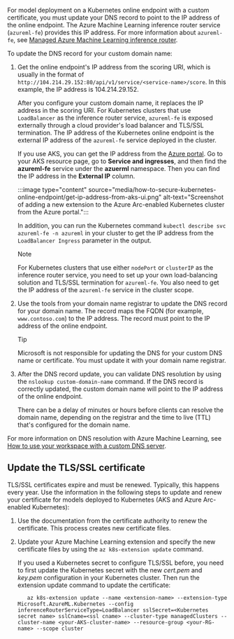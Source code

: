 For model deployment on a Kubernetes online endpoint with a custom certificate, you must update your DNS record to point to the IP address of the online endpoint. The Azure Machine Learning inference router service (`azureml-fe`) provides this IP address. For more information about `azureml-fe`, see [Managed Azure Machine Learning inference router](how-to-kubernetes-inference-routing-azureml-fe.md).

To update the DNS record for your custom domain name:

1. Get the online endpoint's IP address from the scoring URI, which is usually in the format of `http://104.214.29.152:80/api/v1/service/<service-name>/score`. In this example, the IP address is 104.214.29.152.
   
   After you configure your custom domain name, it replaces the IP address in the scoring URI. For Kubernetes clusters that use `LoadBalancer` as the inference router service, `azureml-fe` is exposed externally through a cloud provider's load balancer and TLS/SSL termination. The IP address of the Kubernetes online endpoint is the external IP address of the `azureml-fe` service deployed in the cluster. 

   If you use AKS, you can get the IP address from the [Azure portal](https://portal.azure.com/#home). Go to your AKS resource page, go to **Service and ingresses**, and then find the **azureml-fe** service under the **azuerml** namespace. Then you can find the IP address in the **External IP** column.
    
   :::image type="content" source="media/how-to-secure-kubernetes-online-endpoint/get-ip-address-from-aks-ui.png" alt-text="Screenshot of adding a new extension to the Azure Arc-enabled Kubernetes cluster from the Azure portal.":::

   In addition, you can run the Kubernetes command `kubectl describe svc azureml-fe -n azureml` in your cluster to get the IP address from the `LoadBalancer Ingress` parameter in the output.

   > [!NOTE]
   > For Kubernetes clusters that use either `nodePort` or `clusterIP` as the inference router service, you need to set up your own load-balancing solution and TLS/SSL termination for `azureml-fe`. You also need to get the IP address of the `azureml-fe` service in the cluster scope.

1. Use the tools from your domain name registrar to update the DNS record for your domain name. The record maps the FQDN (for example, `www.contoso.com`) to the IP address. The record must point to the IP address of the online endpoint.

   > [!TIP]
   > Microsoft is not responsible for updating the DNS for your custom DNS name or certificate. You must update it with your domain name registrar.

1. After the DNS record update, you can validate DNS resolution by using the `nslookup custom-domain-name` command. If the DNS record is correctly updated, the custom domain name will point to the IP address of the online endpoint.

   There can be a delay of minutes or hours before clients can resolve the domain name, depending on the registrar and the time to live (TTL) that's configured for the domain name.

For more information on DNS resolution with Azure Machine Learning, see [How to use your workspace with a custom DNS server](how-to-custom-dns.md).

## Update the TLS/SSL certificate

TLS/SSL certificates expire and must be renewed. Typically, this happens every year. Use the information in the following steps to update and renew your certificate for models deployed to Kubernetes (AKS and Azure Arc-enabled Kubernetes):

1. Use the documentation from the certificate authority to renew the certificate. This process creates new certificate files.

1. Update your Azure Machine Learning extension and specify the new certificate files by using the `az k8s-extension update` command.

   If you used a Kubernetes secret to configure TLS/SSL before, you need to first update the Kubernetes secret with the new *cert.pem* and *key.pem* configuration in your Kubernetes cluster. Then run the extension update command to update the certificate:

   ```azurecli
      az k8s-extension update --name <extension-name> --extension-type Microsoft.AzureML.Kubernetes --config inferenceRouterServiceType=LoadBalancer sslSecret=<Kubernetes secret name> sslCname=<ssl cname> --cluster-type managedClusters --cluster-name <your-AKS-cluster-name> --resource-group <your-RG-name> --scope cluster
   ``` 
